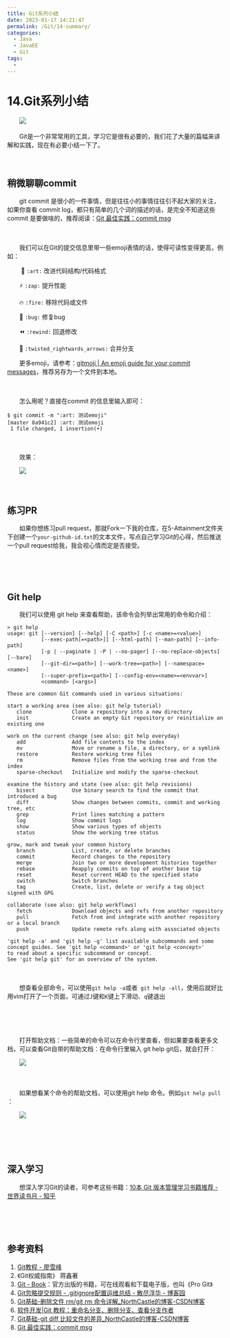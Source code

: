 ```yaml
---
title: Git系列小结
date: 2023-01-17 14:21:47
permalink: /Git/14-summary/
categories:
  - Java
  - JavaEE
  - Git
tags:
  - 
---
```




# 14.Git系列小结

　　‍![](https://image.peterjxl.com/blog/68-20230115114637-a31vjz8.jpg)


　　Git是一个非常常用的工具，学习它是很有必要的，我们花了大量的篇幅来讲解和实践，现在有必要小结一下了。

<!-- more -->　　‍

## 稍微聊聊commit

　　git commit 是很小的一件事情，但是往往小的事情往往引不起大家的关注，如果你查看 commit log，都只有简单的几个词的描述的话，是完全不知道这些 commit 是要做啥的，推荐阅读：[Git 最佳实践：commit msg](https://mp.weixin.qq.com/s?__biz=MzAxODI5ODMwOA==&mid=2666540175&idx=1&sn=6d205efe2d1b8eef795e124e57085a50&chksm=80dce824b7ab613224ffc1fea560d0628d6c700987016bb1ff75fa2f2397da7232ed76e5a931&scene=21#wechat_redirect)

　　‍

　　我们可以在Git的提交信息里带一些emoji表情的话，使得可读性变得更高，例如：

　　 🎨 `:art:`​ 改进代码结构/代码格式   

　　⚡️ `:zap:`​ 提升性能   

　　🔥 `:fire:`​ 移除代码或文件   

　　🐛 `:bug:`​ 修复bug   

　　⏪ `:rewind:`​ 回退修改   

　　🔀 `:twisted_rightwards_arrows:`​ 合并分支

　　更多emoji，请参考：[gitmoji | An emoji guide for your commit messages](https://gitmoji.dev/)，推荐另存为一个文件到本地。

　　‍

　　怎么用呢？直接在commit 的信息里输入即可：

```shell
$ git commit -m ":art: 测试emoji"
[master 8a941c2] :art: 测试emoji
 1 file changed, 1 insertion(+)

```

　　‍

　　效果：

　　​![](https://image.peterjxl.com/blog/image-20230115103728-r47nw9r.png)​

　　‍

## 练习PR

　　如果你想练习pull request，那就Fork一下我的仓库，在5-Attainment文件夹下创建一个`your-github-id.txt`​的文本文件，写点自己学习Git的心得，然后推送一个pull request给我，我会视心情而定是否接受。

　　‍

　　‍

## Git help

　　我们可以使用 git help 来查看帮助，该命令会列举出常用的命令和介绍：

```
> git help
usage: git [--version] [--help] [-C <path>] [-c <name>=<value>]
           [--exec-path[=<path>]] [--html-path] [--man-path] [--info-path]
           [-p | --paginate | -P | --no-pager] [--no-replace-objects] [--bare]
           [--git-dir=<path>] [--work-tree=<path>] [--namespace=<name>]
           [--super-prefix=<path>] [--config-env=<name>=<envvar>]
           <command> [<args>]

These are common Git commands used in various situations:

start a working area (see also: git help tutorial)
   clone             Clone a repository into a new directory
   init              Create an empty Git repository or reinitialize an existing one

work on the current change (see also: git help everyday)
   add               Add file contents to the index
   mv                Move or rename a file, a directory, or a symlink
   restore           Restore working tree files
   rm                Remove files from the working tree and from the index
   sparse-checkout   Initialize and modify the sparse-checkout

examine the history and state (see also: git help revisions)
   bisect            Use binary search to find the commit that introduced a bug
   diff              Show changes between commits, commit and working tree, etc
   grep              Print lines matching a pattern
   log               Show commit logs
   show              Show various types of objects
   status            Show the working tree status

grow, mark and tweak your common history
   branch            List, create, or delete branches
   commit            Record changes to the repository
   merge             Join two or more development histories together
   rebase            Reapply commits on top of another base tip
   reset             Reset current HEAD to the specified state
   switch            Switch branches
   tag               Create, list, delete or verify a tag object signed with GPG

collaborate (see also: git help workflows)
   fetch             Download objects and refs from another repository
   pull              Fetch from and integrate with another repository or a local branch
   push              Update remote refs along with associated objects

'git help -a' and 'git help -g' list available subcommands and some
concept guides. See 'git help <command>' or 'git help <concept>'
to read about a specific subcommand or concept.
See 'git help git' for an overview of the system.
```

　　‍

　　想查看全部命令，可以使用`git help -a`​ 或者`​ git help -all`​，使用后就好比用vim打开了一个页面，可通过`J`​键和`K`​键上下滑动、`q`​键退出

　　‍

　　‍

　　打开帮助文档：一些简单的命令可以在命令行里查看，但如果要查看更多文档，可以查看Git自带的帮助文档：在命令行里输入 git help git后，就会打开：

　　​![](https://image.peterjxl.com/blog/image-20230115075746-6fot3vc.png)​

　　‍

　　如果想看某个命令的帮助文档，可以使用git help 命令。例如`git help pull`​：

　　​![](https://image.peterjxl.com/blog/image-20230115075833-26b1js2.png)​

　　‍

　　‍

## 深入学习

　　想深入学习Git的读者，可参考这些书籍：[10本 Git 版本管理学习书籍推荐 - 世界读书月 - 知乎](https://zhuanlan.zhihu.com/p/365066687)

　　‍

　　‍

## 参考资料

1. [Git教程 - 廖雪峰](https://www.liaoxuefeng.com/wiki/896043488029600)
2. 《Git权威指南》 蒋鑫著
3. [Git - Book](https://git-scm.com/book/zh/v2)：官方出版的书籍，可在线观看和下载电子版，也叫《Pro Git》
4. [Git忽略提交规则 - .gitignore配置运维总结 - 散尽浮华 - 博客园](https://www.cnblogs.com/kevingrace/p/5690241.html)
5. [Git基础-删除文件 rm/git rm 命令详解_NorthCastle的博客-CSDN博客](https://blog.csdn.net/qq_39505245/article/details/119857986)
6. [软件开发|Git 教程：重命名分支、删除分支、查看分支作者](https://linux.cn/article-14635-1.html)
7. [Git基础-git diff 比较文件的差异_NorthCastle的博客-CSDN博客](https://blog.csdn.net/qq_39505245/article/details/119899171)
8. [Git 最佳实践：commit msg](https://mp.weixin.qq.com/s?__biz=MzAxODI5ODMwOA==&mid=2666540175&idx=1&sn=6d205efe2d1b8eef795e124e57085a50&chksm=80dce824b7ab613224ffc1fea560d0628d6c700987016bb1ff75fa2f2397da7232ed76e5a931&scene=21#wechat_redirect)

　　‍
